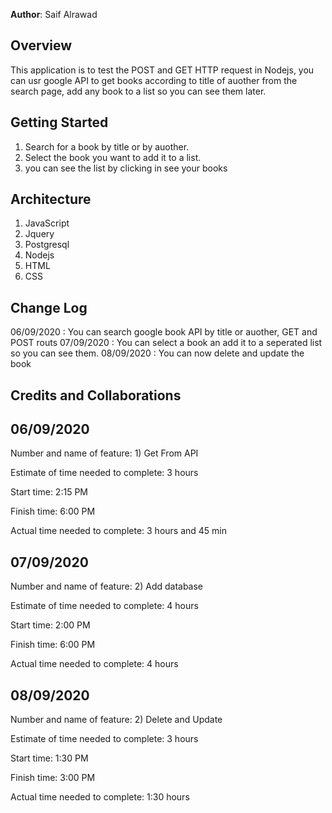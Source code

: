 **Author**: Saif Alrawad

## Overview

This application is to test the POST and GET HTTP request in Nodejs, you can usr google API to get books according to title of auother from the search page, add any book to a list so you can see them later.

## Getting Started

1. Search for a book by title or by auother.
2. Select the book you want to add it to a list.
3. you can see the list by clicking in see your books

## Architecture

<!-- Provide a detailed description of the application design. What technologies (languages, libraries, etc) you're using, and any other relevant design information. -->

1. JavaScript
2. Jquery
3. Postgresql
4. Nodejs
5. HTML
6. CSS

## Change Log

06/09/2020 : You can search google book API by title or auother, GET and POST routs
07/09/2020 : You can select a book an add it to a seperated list so you can see them.
08/09/2020 : You can now delete and update the book

## Credits and Collaborations

## 06/09/2020

Number and name of feature: 1) Get From API

Estimate of time needed to complete: 3 hours

Start time: 2:15 PM

Finish time: 6:00 PM

Actual time needed to complete: 3 hours and 45 min

## 07/09/2020

Number and name of feature: 2) Add database

Estimate of time needed to complete: 4 hours

Start time: 2:00 PM

Finish time: 6:00 PM

Actual time needed to complete: 4 hours

## 08/09/2020

Number and name of feature: 2) Delete and Update

Estimate of time needed to complete: 3 hours

Start time: 1:30 PM

Finish time: 3:00 PM

Actual time needed to complete: 1:30 hours
